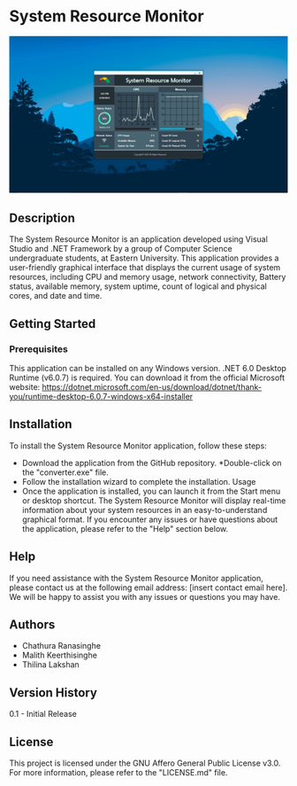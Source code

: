 # System Resource Monitor

![alt text](Photos/runtime.JPG)

## Description

The System Resource Monitor is an application developed using Visual Studio and .NET Framework by a group of Computer Science undergraduate students, at Eastern University. This application provides a user-friendly graphical interface that displays the current usage of system resources, including CPU and memory usage, network connectivity, Battery status, available memory, system uptime, count of logical and physical cores, and date and time.

## Getting Started

### Prerequisites

This application can be installed on any Windows version.
.NET 6.0 Desktop Runtime (v6.0.7) is required. You can download it from the official Microsoft website: https://dotnet.microsoft.com/en-us/download/dotnet/thank-you/runtime-desktop-6.0.7-windows-x64-installer

## Installation

To install the System Resource Monitor application, follow these steps:

* Download the application from the GitHub repository.
*Double-click on the "converter.exe" file.
* Follow the installation wizard to complete the installation.
Usage
* Once the application is installed, you can launch it from the Start menu or desktop shortcut. The System Resource Monitor will display real-time information about your system resources in an easy-to-understand graphical format. If you encounter any issues or have questions about the application, please refer to the "Help" section below.

## Help

If you need assistance with the System Resource Monitor application, please contact us at the following email address: [insert contact email here]. We will be happy to assist you with any issues or questions you may have.

## Authors

* Chathura Ranasinghe
* Malith Keerthisinghe
* Thilina Lakshan

## Version History

0.1 - Initial Release

## License

This project is licensed under the GNU Affero General Public License v3.0. For more information, please refer to the "LICENSE.md" file.
